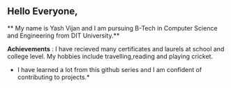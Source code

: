 ## Hello Everyone,
** My name is Yash Vijan and I am pursuing B-Tech in Computer Science and Engineering from DIT University.**

**Achievements** : I have recieved many certificates and laurels at school and college level.
My hobbies include travelling,reading and playing cricket. 
* I have learned a lot from this github series and I am confident of contributing to projects.*
